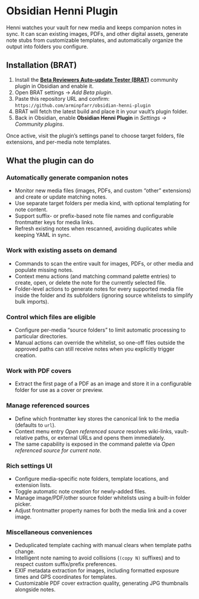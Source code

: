 # Obsidian Henni Plugin

Henni watches your vault for new media and keeps companion notes in sync. It can scan existing images, PDFs, and other digital assets, generate note stubs from customizable templates, and automatically organize the output into folders you configure.

## Installation (BRAT)

1. Install the **[Beta Reviewers Auto-update Tester (BRAT)](https://github.com/TfTHacker/obsidian42-brat)** community plugin in Obsidian and enable it.
2. Open BRAT settings → *Add Beta plugin*.
3. Paste this repository URL and confirm: `https://github.com/arminpfarr/obsidian-henni-plugin`
4. BRAT will fetch the latest build and place it in your vault’s plugin folder.
5. Back in Obsidian, enable **Obsidian Henni Plugin** in *Settings → Community plugins*.

Once active, visit the plugin’s settings panel to choose target folders, file extensions, and per-media note templates.

## What the plugin can do

### Automatically generate companion notes
- Monitor new media files (images, PDFs, and custom “other” extensions) and create or update matching notes.
- Use separate target folders per media kind, with optional templating for note content.
- Support suffix- or prefix-based note file names and configurable frontmatter keys for media links.
- Refresh existing notes when rescanned, avoiding duplicates while keeping YAML in sync.

### Work with existing assets on demand
- Commands to scan the entire vault for images, PDFs, or other media and populate missing notes.
- Context menu actions (and matching command palette entries) to create, open, or delete the note for the currently selected file.
- Folder-level actions to generate notes for every supported media file inside the folder and its subfolders (ignoring source whitelists to simplify bulk imports).

### Control which files are eligible
- Configure per-media “source folders” to limit automatic processing to particular directories.
- Manual actions can override the whitelist, so one-off files outside the approved paths can still receive notes when you explicitly trigger creation.

### Work with PDF covers
- Extract the first page of a PDF as an image and store it in a configurable folder for use as a cover or preview.

### Manage referenced sources
- Define which frontmatter key stores the canonical link to the media (defaults to `url`).
- Context menu entry *Open referenced source* resolves wiki-links, vault-relative paths, or external URLs and opens them immediately.
- The same capability is exposed in the command palette via *Open referenced source for current note*.

### Rich settings UI
- Configure media-specific note folders, template locations, and extension lists.
- Toggle automatic note creation for newly-added files.
- Manage image/PDF/other source folder whitelists using a built-in folder picker.
- Adjust frontmatter property names for both the media link and a cover image.

### Miscellaneous conveniences
- Deduplicated template caching with manual clears when template paths change.
- Intelligent note naming to avoid collisions (`(copy N)` suffixes) and to respect custom suffix/prefix preferences.
- EXIF metadata extraction for images, including formatted exposure times and GPS coordinates for templates.
- Customizable PDF cover extraction quality, generating JPG thumbnails alongside notes.
